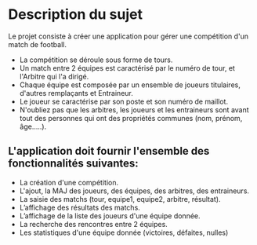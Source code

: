 # Description du sujet
Le projet consiste à créer une application pour gérer une compétition d'un match de football.

* La compétition se déroule sous forme de tours.
* Un match entre 2 équipes est caractérisé par le numéro de tour, et l'Arbitre qui l'a dirigé.
* Chaque équipe est composée par un ensemble de joueurs titulaires, d'autres remplaçants et Entraineur.
* Le joueur se caractérise par son poste et son numéro de maillot.
* N'oubliez pas que les arbitres, les joueurs et les entraineurs sont avant tout des personnes qui ont des propriétés communes (nom, prénom, âge.....).


## L'application doit fournir l'ensemble des fonctionnalités suivantes:

* La création d'une compétition.
* L'ajout, la MAJ des joueurs, des équipes, des arbitres, des entraineurs.
* La saisie des matchs (tour, equipe1, equipe2, arbitre, résultat).
* L’affichage des résultats des matchs.
* L’affichage de la liste des joueurs d'une équipe donnée.
* La recherche des rencontres entre 2 équipes.
* Les statistiques d'une équipe donnée (victoires, défaites, nulles)
